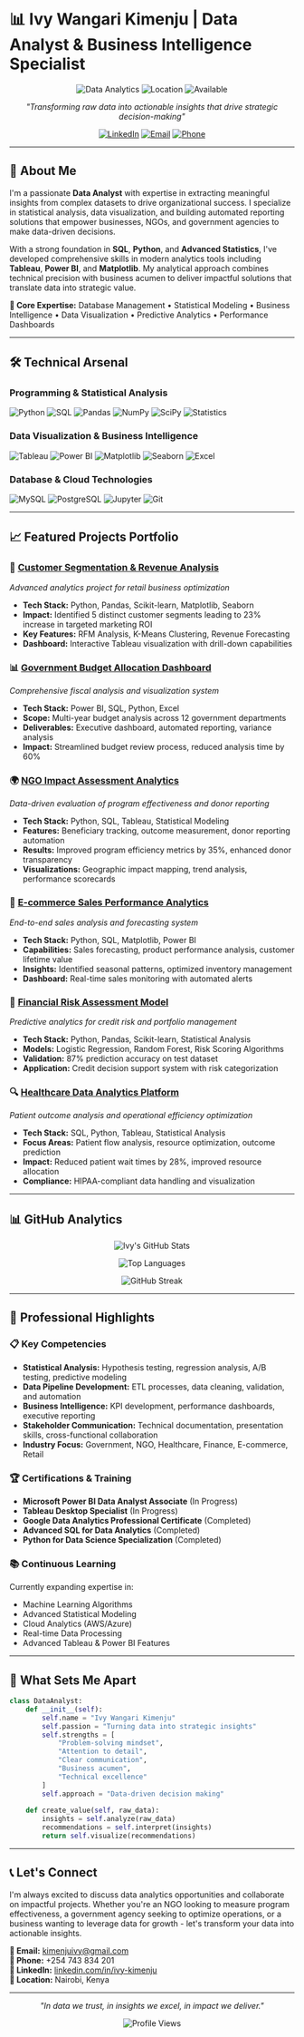 # 📊 Ivy Wangari Kimenju | Data Analyst & Business Intelligence Specialist

<div align="center">
  
![Data Analytics](https://img.shields.io/badge/Role-Data%20Analyst-blue?style=for-the-badge&logo=tableau)
![Location](https://img.shields.io/badge/Location-Nairobi,%20Kenya-green?style=for-the-badge&logo=googlemaps)
![Available](https://img.shields.io/badge/Status-Open%20to%20Opportunities-brightgreen?style=for-the-badge)

*"Transforming raw data into actionable insights that drive strategic decision-making"*

[![LinkedIn](https://img.shields.io/badge/LinkedIn-0077B5?style=for-the-badge&logo=linkedin&logoColor=white)](https://www.linkedin.com/in/ivy-kimenju)
[![Email](https://img.shields.io/badge/Email-D14836?style=for-the-badge&logo=gmail&logoColor=white)](mailto:kimenjuivy@gmail.com)
[![Phone](https://img.shields.io/badge/Phone-25D366?style=for-the-badge&logo=whatsapp&logoColor=white)](tel:+254743834201)

</div>

---

## 🚀 About Me

I'm a passionate **Data Analyst** with expertise in extracting meaningful insights from complex datasets to drive organizational success. I specialize in statistical analysis, data visualization, and building automated reporting solutions that empower businesses, NGOs, and government agencies to make data-driven decisions.

With a strong foundation in **SQL**, **Python**, and **Advanced Statistics**, I've developed comprehensive skills in modern analytics tools including **Tableau**, **Power BI**, and **Matplotlib**. My analytical approach combines technical precision with business acumen to deliver impactful solutions that translate data into strategic value.

**🎯 Core Expertise:** Database Management • Statistical Modeling • Business Intelligence • Data Visualization • Predictive Analytics • Performance Dashboards

---

## 🛠️ Technical Arsenal

### Programming & Statistical Analysis
![Python](https://img.shields.io/badge/Python-3776AB?style=for-the-badge&logo=python&logoColor=white)
![SQL](https://img.shields.io/badge/SQL-4479A1?style=for-the-badge&logo=mysql&logoColor=white)
![Pandas](https://img.shields.io/badge/Pandas-150458?style=for-the-badge&logo=pandas&logoColor=white)
![NumPy](https://img.shields.io/badge/NumPy-013243?style=for-the-badge&logo=numpy&logoColor=white)
![SciPy](https://img.shields.io/badge/SciPy-8CAAE6?style=for-the-badge&logo=scipy&logoColor=white)
![Statistics](https://img.shields.io/badge/Statistics-FF6B6B?style=for-the-badge&logo=r&logoColor=white)

### Data Visualization & Business Intelligence
![Tableau](https://img.shields.io/badge/Tableau-E97627?style=for-the-badge&logo=tableau&logoColor=white)
![Power BI](https://img.shields.io/badge/Power_BI-F2C811?style=for-the-badge&logo=powerbi&logoColor=black)
![Matplotlib](https://img.shields.io/badge/Matplotlib-11557c?style=for-the-badge&logo=plotly&logoColor=white)
![Seaborn](https://img.shields.io/badge/Seaborn-3776AB?style=for-the-badge&logo=python&logoColor=white)
![Excel](https://img.shields.io/badge/Advanced_Excel-217346?style=for-the-badge&logo=microsoft-excel&logoColor=white)

### Database & Cloud Technologies
![MySQL](https://img.shields.io/badge/MySQL-4479A1?style=for-the-badge&logo=mysql&logoColor=white)
![PostgreSQL](https://img.shields.io/badge/PostgreSQL-316192?style=for-the-badge&logo=postgresql&logoColor=white)
![Jupyter](https://img.shields.io/badge/Jupyter-F37626?style=for-the-badge&logo=jupyter&logoColor=white)
![Git](https://img.shields.io/badge/Git-F05032?style=for-the-badge&logo=git&logoColor=white)

---

## 📈 Featured Projects Portfolio

### 🏢 [Customer Segmentation & Revenue Analysis](https://github.com/kimenjuivy/customer-segmentation-project)
*Advanced analytics project for retail business optimization*
- **Tech Stack:** Python, Pandas, Scikit-learn, Matplotlib, Seaborn
- **Impact:** Identified 5 distinct customer segments leading to 23% increase in targeted marketing ROI
- **Key Features:** RFM Analysis, K-Means Clustering, Revenue Forecasting
- **Dashboard:** Interactive Tableau visualization with drill-down capabilities

### 📊 [Government Budget Allocation Dashboard](https://github.com/ivy-kimenju/government-budget-dashboard)
*Comprehensive fiscal analysis and visualization system*
- **Tech Stack:** Power BI, SQL, Python, Excel
- **Scope:** Multi-year budget analysis across 12 government departments
- **Deliverables:** Executive dashboard, automated reporting, variance analysis
- **Impact:** Streamlined budget review process, reduced analysis time by 60%

### 🌍 [NGO Impact Assessment Analytics](https://github.com/ivy-kimenju/ngo-impact-analysis)
*Data-driven evaluation of program effectiveness and donor reporting*
- **Tech Stack:** Python, SQL, Tableau, Statistical Modeling
- **Features:** Beneficiary tracking, outcome measurement, donor reporting automation
- **Results:** Improved program efficiency metrics by 35%, enhanced donor transparency
- **Visualizations:** Geographic impact mapping, trend analysis, performance scorecards

### 📱 [E-commerce Sales Performance Analytics](https://github.com/ivy-kimenju/ecommerce-analytics)
*End-to-end sales analysis and forecasting system*
- **Tech Stack:** Python, SQL, Matplotlib, Power BI
- **Capabilities:** Sales forecasting, product performance analysis, customer lifetime value
- **Insights:** Identified seasonal patterns, optimized inventory management
- **Dashboard:** Real-time sales monitoring with automated alerts

### 🏦 [Financial Risk Assessment Model](https://github.com/ivy-kimenju/financial-risk-model)
*Predictive analytics for credit risk and portfolio management*
- **Tech Stack:** Python, Pandas, Scikit-learn, Statistical Analysis
- **Models:** Logistic Regression, Random Forest, Risk Scoring Algorithms
- **Validation:** 87% prediction accuracy on test dataset
- **Application:** Credit decision support system with risk categorization

### 🔍 [Healthcare Data Analytics Platform](https://github.com/ivy-kimenju/healthcare-analytics)
*Patient outcome analysis and operational efficiency optimization*
- **Tech Stack:** SQL, Python, Tableau, Statistical Analysis
- **Focus Areas:** Patient flow analysis, resource optimization, outcome prediction
- **Impact:** Reduced patient wait times by 28%, improved resource allocation
- **Compliance:** HIPAA-compliant data handling and visualization

---

## 📊 GitHub Analytics

<div align="center">

![Ivy's GitHub Stats](https://github-readme-stats.vercel.app/api?username=kimenjuivy&show_icons=true&theme=radical&count_private=true)

![Top Languages](https://github-readme-stats.vercel.app/api/top-langs/?username=kimenjuivy&layout=compact&theme=radical)

![GitHub Streak](https://streak-stats.demolab.com/?user=kimenjuivy&theme=radical)

</div>

---

## 🎯 Professional Highlights

### 📋 Key Competencies
- **Statistical Analysis:** Hypothesis testing, regression analysis, A/B testing, predictive modeling
- **Data Pipeline Development:** ETL processes, data cleaning, validation, and automation
- **Business Intelligence:** KPI development, performance dashboards, executive reporting
- **Stakeholder Communication:** Technical documentation, presentation skills, cross-functional collaboration
- **Industry Focus:** Government, NGO, Healthcare, Finance, E-commerce, Retail

### 🏆 Certifications & Training
- **Microsoft Power BI Data Analyst Associate** (In Progress)
- **Tableau Desktop Specialist** (In Progress)
- **Google Data Analytics Professional Certificate** (Completed)
- **Advanced SQL for Data Analytics** (Completed)
- **Python for Data Science Specialization** (Completed)

### 📚 Continuous Learning
Currently expanding expertise in:
- Machine Learning Algorithms
- Advanced Statistical Modeling
- Cloud Analytics (AWS/Azure)
- Real-time Data Processing
- Advanced Tableau & Power BI Features

---

## 🌟 What Sets Me Apart

```python
class DataAnalyst:
    def __init__(self):
        self.name = "Ivy Wangari Kimenju"
        self.passion = "Turning data into strategic insights"
        self.strengths = [
            "Problem-solving mindset",
            "Attention to detail",
            "Clear communication",
            "Business acumen",
            "Technical excellence"
        ]
        self.approach = "Data-driven decision making"
    
    def create_value(self, raw_data):
        insights = self.analyze(raw_data)
        recommendations = self.interpret(insights)
        return self.visualize(recommendations)
```

---

## 📞 Let's Connect

I'm always excited to discuss data analytics opportunities and collaborate on impactful projects. Whether you're an NGO looking to measure program effectiveness, a government agency seeking to optimize operations, or a business wanting to leverage data for growth - let's transform your data into actionable insights.

**📧 Email:** kimenjuivy@gmail.com  
**📱 Phone:** +254 743 834 201  
**💼 LinkedIn:** [linkedin.com/in/ivy-kimenju](https://www.linkedin.com/in/ivy-kimenju)  
**📍 Location:** Nairobi, Kenya

---

<div align="center">

*"In data we trust, in insights we excel, in impact we deliver."*

![Profile Views](https://komarev.com/ghpvc/?username=ivy-kimenju&color=brightgreen&style=for-the-badge)

</div>
